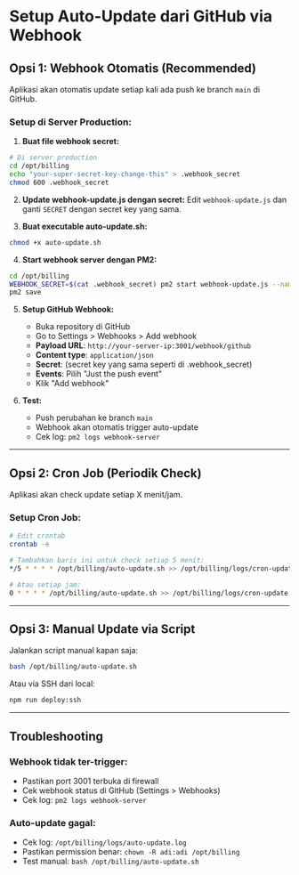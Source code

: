 # Setup Auto-Update dari GitHub via Webhook

## Opsi 1: Webhook Otomatis (Recommended)

Aplikasi akan otomatis update setiap kali ada push ke branch `main` di GitHub.

### Setup di Server Production:

1. **Buat file webhook secret:**
```bash
# Di server production
cd /opt/billing
echo "your-super-secret-key-change-this" > .webhook_secret
chmod 600 .webhook_secret
```

2. **Update webhook-update.js dengan secret:**
Edit `webhook-update.js` dan ganti `SECRET` dengan secret key yang sama.

3. **Buat executable auto-update.sh:**
```bash
chmod +x auto-update.sh
```

4. **Start webhook server dengan PM2:**
```bash
cd /opt/billing
WEBHOOK_SECRET=$(cat .webhook_secret) pm2 start webhook-update.js --name webhook-server
pm2 save
```

5. **Setup GitHub Webhook:**
   - Buka repository di GitHub
   - Go to Settings > Webhooks > Add webhook
   - **Payload URL**: `http://your-server-ip:3001/webhook/github`
   - **Content type**: `application/json`
   - **Secret**: (secret key yang sama seperti di .webhook_secret)
   - **Events**: Pilih "Just the push event"
   - Klik "Add webhook"

6. **Test:**
   - Push perubahan ke branch `main`
   - Webhook akan otomatis trigger auto-update
   - Cek log: `pm2 logs webhook-server`

---

## Opsi 2: Cron Job (Periodik Check)

Aplikasi akan check update setiap X menit/jam.

### Setup Cron Job:

```bash
# Edit crontab
crontab -e

# Tambahkan baris ini untuk check setiap 5 menit:
*/5 * * * * /opt/billing/auto-update.sh >> /opt/billing/logs/cron-update.log 2>&1

# Atau setiap jam:
0 * * * * /opt/billing/auto-update.sh >> /opt/billing/logs/cron-update.log 2>&1
```

---

## Opsi 3: Manual Update via Script

Jalankan script manual kapan saja:

```bash
bash /opt/billing/auto-update.sh
```

Atau via SSH dari local:
```bash
npm run deploy:ssh
```

---

## Troubleshooting

### Webhook tidak ter-trigger:
- Pastikan port 3001 terbuka di firewall
- Cek webhook status di GitHub (Settings > Webhooks)
- Cek log: `pm2 logs webhook-server`

### Auto-update gagal:
- Cek log: `/opt/billing/logs/auto-update.log`
- Pastikan permission benar: `chown -R adi:adi /opt/billing`
- Test manual: `bash /opt/billing/auto-update.sh`

